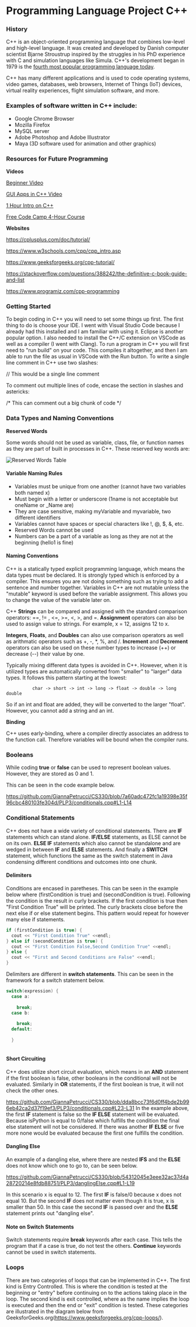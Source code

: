 # Programming Language Project C++

 ### History
 C++ is an object-oriented programming language that combines low-level and high-level language.
 It was created and developed by Danish computer scientist Bjarne Stroustrup inspired by the
 struggles in his PhD experience with C and simulation languages like Simula. C++'s development
 began in 1979 is the [fourth most popular programming language today](https://www.tiobe.com/tiobe-index/).
 
 C++ has many different applications and is used to code operating systems, video games, databases,
 web browsers, Internet of Things (IoT) devices, virtual reality experiences, flight simulation
 software, and more.
 
 
 
 ### Examples of software written in C++ include:
 
 - Google Chrome Browser
 - Mozilla Firefox
 - MySQL server 
 - Adobe Photoshop and Adobe Illustrator
 - Maya (3D software used for animation and other graphics)




### Resources for Future Programming


**Videos**

 [Beginner Video](https://www.google.com/url?sa=t&rct=j&q=&esrc=s&source=web&cd=&cad=rja&uact=8&ved=2ahUKEwirkbbYjZP6AhVNjIkEHQ4yAaQQwqsBegQICBAB&url=https%3A%2F%2Fwww.youtube.com%2Fwatch%3Fv%3DMcojvctVsUs&usg=AOvVaw3KT81R3m7JUGuRSPkNg3Io)
 
 [GUI Apps in C++ Video](https://www.youtube.com/watch?v=FxQTXyR4mjs)
 
 [1 Hour Intro on C++](https://www.youtube.com/watch?v=ZzaPdXTrSb8)
 
 [Free Code Camp 4-Hour Course](https://youtu.be/vLnPwxZdW4Y)
 
 
 
 **Websites**
 
 https://cplusplus.com/doc/tutorial/
 
 https://www.w3schools.com/cpp/cpp_intro.asp
 
 https://www.geeksforgeeks.org/cpp-tutorial/
 
 https://stackoverflow.com/questions/388242/the-definitive-c-book-guide-and-list
 
 https://www.programiz.com/cpp-programming
 




 ### Getting Started
 
 To begin coding in C++ you will need to set some things up first. The first thing to do is
 choose your IDE. I went with Visual Studio Code because I already had this installed and
 I am familiar with using it. Eclipse is another popular option. I also needed to install
 the C++/C extension on VSCode as well as a compiler (I went with Clang). To run a program
 in C++ you will first need to "run build" on your code. This compiles it altogether, and
 then I am able to run the file as usual in VSCode with the Run button. To write a single
 line comment in C++ use two slashes:
 
 // This would be a single line comment
 
 To comment out multiple lines of code, encase the section in slashes and astericks:
 
 /* This can comment out a big chunk of code */
 
 
 
 ### Data Types and Naming Conventions
 
 **Reserved Words**
 
 Some words should not be used as variable, class, file, or function names as they are
 part of built in processes in C++. These reserved key words are: 
 
 ![Reserved Words Table](Images/ReservedKeywords.png)
 
 #### Variable Naming Rules
 
 - Variables must be unique from one another (cannot have two variables both named x)
 - Must begin with a letter or underscore (1name is not acceptable but oneName or _Name are)
 - They are case sensitive, making myVariable and myvariable, two different identifiers
 - Variables cannot have spaces or special characters like !, @, $, &, etc.
 - Reserved Words cannot be used
 - Numbers can be a part of a variable as long as they are not at the beginning (hello1 is fine)


 #### Naming Conventions
 
 C++ is a statically typed explicit programming language, which means the data types must be declared. It is strongly typed
 which is enforced by a compiler. This ensures you are not doing something such as trying to add a sentence
 and number together. Variables in C++ are not mutable unless the "mutable" keyword is used before the variable 
 assignment. This allows you to change the value of the variable later on.
 
 C++ **Strings** can be compared and assigned with the standard comparison operators: ==, != , <=, >=, <, >, and =.
 **Assignment** operators can also be used to assign value to strings. For example, x = 12, assigns 12 to x.
 
 **Integers**, **Floats**, and **Doubles** can also use comparison operators as well as arithmatic operators such
 as +, -, *, %, and /. **Increment** and **Decrement** operators can also be used on these number types to increase
 (++) or decrease (--) their value by one.

Typically mixing different data types is avoided in C++. However, when it is utilized types are automatically converted
from "smaller" to "larger" data types. It follows this pattern starting at the lowest:

              char -> short -> int -> long -> float -> double -> long double

So if an int and float are added, they will be converted to the larger "float". However, you cannot add a string and an int.

**Binding**

C++ uses early-binding, where a compiler directly associates an address to the function call. Therefore variables will be bound
when the compiler runs.



### Booleans

While coding **true** or **false** can be used to represent boolean values. However, they are stored as 0 and 1. 

This can be seen in the code example below.

https://github.com/GiannaPetrucci/CS330/blob/7a60adc472fc1a19398e35f96cbc480103fe304d/PLP3/conditionals.cpp#L1-L14


### Conditional Statements

C++ does not have a wide variety of conditional statements. There are **IF** statements which can stand alone. **IF/ELSE** statements, as ELSE cannot
be on its own. **ELSE IF** statements which also cannot be standalone and are wedged in between **IF** and **ELSE** statements. And finally a **SWITCH**
statement, which functions the same as the switch statement in Java condensing different conditions and outcomes into one chunk.

#### Delimiters

Conditions are encased in paretheses. This can be seen in the example below where (firstCondition is true) and (secondCondition is true). Following the 
condition is the result in curly brackets. If the first condition is true then "First Condition True" will be printed. The curly brackets close before the next else if or else statement begins. This pattern would repeat for however many else if statements. 
 
```cpp
if (firstCondition is true) {
  cout << "First Condition True" <<endl;
} else if (secondCondition is true) {
  cout << "First Condition False,Second Condition True" <<endl;
} else {
  cout << "First and Second Conditions are False" <<endl;
}
```

Delimiters are different in **switch statements**. This can be seen in the framework for a switch statement below.

```cpp
switch(expression) {
  case a:
    
    break;
  case b:
    
    break;
  default:
  
  }
    
```

#### Short Circuiting

C++ does utilize short circuit evaluation, which means in an **AND** statement if the first boolean is false, other booleans in the conditional will
not be evaluated. Similarly in **OR** statements, if the first boolean is true, it will not check the other ones. 

https://github.com/GiannaPetrucci/CS330/blob/dda8bcc73f6d0ff4bde2b996eb42ca2d37f19ef3/PLP3/conditionals.cpp#L23-L31
In the example above, the first **IF** statement is false so the **IF ELSE** statement will be evaluated. Because isPython is equal to 0/false which
fulfills the condition the final else statement will not be considered. If there was another **IF ELSE** or five more none would be evaluated because
the first one fulfills the condition. 

#### Dangling Else

An example of a dangling else, where there are nested **IFS** and the **ELSE** does not know which one to go to, can be seen below.

https://github.com/GiannaPetrucci/CS330/blob/54312045e3eee32ac37d4a28720214e8fdb88751/PLP3/danglingElse.cpp#L1-L19

In this scenario x is equal to 12. The first **IF** is false/0 because x does not equal 
10. But the second **IF** does not matter even though it is true, x is smaller than 50.
In this case the second **IF** is passed over and the **ELSE** statement prints out
"dangling else".

#### Note on Switch Statements

Switch statements require **break** keywords after each case. This tells the program that if a case is true, do not test the
others. **Continue** keywords cannot be used in switch statements.


### Loops

There are two categories of loops that can be implemented in C++. The first kind is Entry Controlled. This is where the condition is tested
at the beginning or "entry" before continuing on to the actions taking place in the loop. The second kind is exit controlled, where as the name
implies the loop is executed and then the end or "exit" condition is tested. These categories are illustrated in the diagram below from GeeksforGeeks.org(https://www.geeksforgeeks.org/cpp-loops/).
